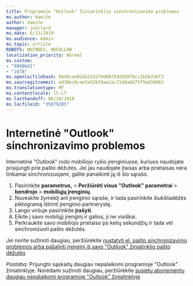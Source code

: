 ```yaml
---
title: Programoje "Outlook" žiniatinklio sinchronizavimo problemos
ms.author: daeite
author: daeite
manager: joallard
ms.date: 6/13/2019
ms.audience: Admin
ms.topic: article
ROBOTS: NOINDEX, NOFOLLOW
localization_priority: Normal
ms.custom:
- "9000641"
- "2478"
ms.openlocfilehash: 88d6cae01da1142f0d087592920f8cc2b5b33bf2
ms.sourcegitcommit: ed30ec6cae5e52b54aa1ac7248a847579ad16062
ms.translationtype: MT
ms.contentlocale: lt-LT
ms.lasthandoff: 06/19/2019
ms.locfileid: "35079285"
---
```

# <a name="fix-outlook-on-the-web-sync-issues"></a>Internetinė "Outlook" sinchronizavimo problemos

Internetinė "Outlook" rodo mobiliojo ryšio įrenginiuose, kuriuos naudojate prisijungti prie pašto dėžutės. Jei jau naudojate įtaisas arba prietaisas nėra tinkamai sinchronizuojami, galite panaikinti ją iš šio sąrašo.

1. Pasirinkite **parametrus,** > **Peržiūrėti visus "Outlook" parametrai** > **bendrojo** > **mobiliųjų įrenginių**.
1. Nuveskite žymeklį ant įrenginio sąraše, ir tada pasirinkite šiukšliadėžės piktogramą ištrinti įrenginio partnerystę.
1. Lango viršuje pasirinkite **įrašyti**.
1. Eikite į savo mobilųjį įrenginį ir galios, ji ne visiškai.
1. Perkraukite savo mobiliojo prietaiso po kelių sekundžių ir tada vėl sinchronizuoti pašto dėžutės.

Jei norite sužinoti daugiau, peržiūrėkite [nustatyti el. pašto sinchronizavimo problemos arba pašalinti įrenginį iš savo "Outlook" žiniatinklio pašto dėžutės](https://support.office.com/article/775ed31c-05bd-4ee4-b1b3-33fad7b5b992)

*Pastaba:* Prijungto sąskaitų daugiau nepalaikomi programoje "Outlook" žiniatinklyje. Norėdami sužinoti daugiau, peržiūrėkite [susietų abonementų daugiau nepalaikomi programoje "Outlook" žiniatinklyje](https://support.office.com/article/5cc526bf-e928-4a99-8b9f-5e089df7d887)